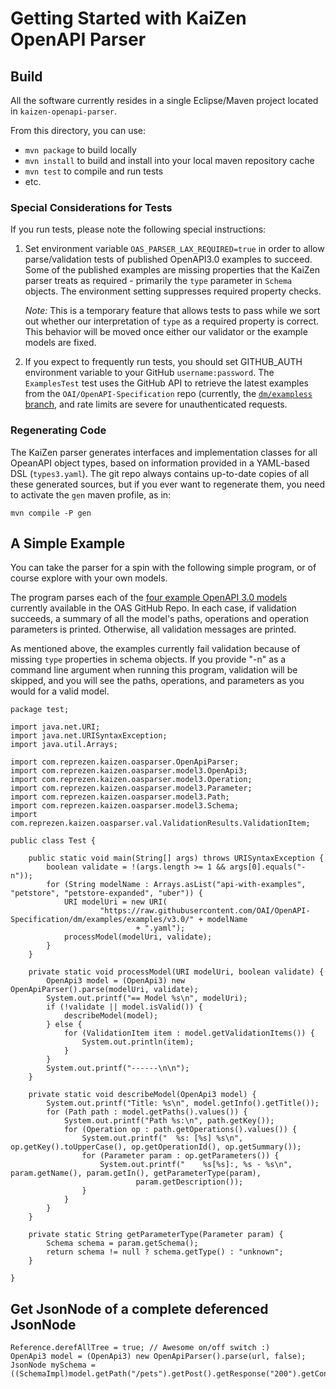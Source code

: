 # Getting Started with KaiZen OpenAPI Parser

## Build

All the software currently resides in a single Eclipse/Maven project
located in `kaizen-openapi-parser`.

From this directory, you can use:
* `mvn package` to build locally
* `mvn install` to build and install into your local maven repository
  cache
* `mvn test` to compile and run tests
* etc.

### Special Considerations for Tests

If you run tests, please note the following special instructions:

1. Set environment variable `OAS_PARSER_LAX_REQUIRED=true` in order to
   allow parse/validation tests of published OpenAPI3.0 examples to
   succeed. Some of the published examples are missing properties that
   the KaiZen parser treats as required - primarily the `type`
   parameter in `Schema` objects. The environment setting suppresses
   required property checks. 
   
   _Note:_ This is a temporary feature that allows tests to pass while
   we sort out whether our interpretation of `type` as a required 
   property is correct. This behavior will be moved once either our
   validator or the example models are fixed.

2. If you expect to frequently run tests, you should set GITHUB_AUTH
   environment variable to your GitHub `username:password`. The
   `ExamplesTest` test uses the GitHub API to retrieve the latest
   examples from the `OAI/OpenAPI-Specification` repo (currently, the
   [`dm/exampless` branch](https://github.com/OAI/OpenAPI-Specification/tree/dm/examples/examples/v3.0), and rate limits are severe for
   unauthenticated requests.

### Regenerating Code

The KaiZen parser generates interfaces and implementation classes for
all OpeanAPI object types, based on information provided in a
YAML-based DSL (`types3.yaml`). The git repo always contains
up-to-date copies of all these generated sources, but if you ever want
to regenerate them, you need to activate the `gen` maven profile, as
in:

```
mvn compile -P gen
```

## A Simple Example

You can take the parser for a spin with the following simple program,
or of course explore with your own models.

The program parses each of the
[four
example OpenAPI 3.0 models](https://github.com/OAI/OpenAPI-Specification/tree/dm/examples/examples/v3.0) currently available in the OAS GitHub
Repo. In each case, if validation succeeds, a summary of all the
model's paths, operations and operation parameters is
printed. Otherwise, all validation messages are printed.

As mentioned above, the examples currently fail validation because of
missing `type` properties in schema objects. If you provide "-n" as a
command line argument when running this program, validation will be
skipped, and you will see the paths, operations, and parameters as you
would for a valid model.

```
package test;

import java.net.URI;
import java.net.URISyntaxException;
import java.util.Arrays;

import com.reprezen.kaizen.oasparser.OpenApiParser;
import com.reprezen.kaizen.oasparser.model3.OpenApi3;
import com.reprezen.kaizen.oasparser.model3.Operation;
import com.reprezen.kaizen.oasparser.model3.Parameter;
import com.reprezen.kaizen.oasparser.model3.Path;
import com.reprezen.kaizen.oasparser.model3.Schema;
import com.reprezen.kaizen.oasparser.val.ValidationResults.ValidationItem;

public class Test {

    public static void main(String[] args) throws URISyntaxException {
        boolean validate = !(args.length >= 1 && args[0].equals("-n"));
        for (String modelName : Arrays.asList("api-with-examples", "petstore", "petstore-expanded", "uber")) {
            URI modelUri = new URI(
                    "https://raw.githubusercontent.com/OAI/OpenAPI-Specification/dm/examples/examples/v3.0/" + modelName
                            + ".yaml");
            processModel(modelUri, validate);
        }
    }

    private static void processModel(URI modelUri, boolean validate) {
        OpenApi3 model = (OpenApi3) new OpenApiParser().parse(modelUri, validate);
        System.out.printf("== Model %s\n", modelUri);
        if (!validate || model.isValid()) {
            describeModel(model);
        } else {
            for (ValidationItem item : model.getValidationItems()) {
                System.out.println(item);
            }
        }
        System.out.printf("------\n\n");
    }

    private static void describeModel(OpenApi3 model) {
        System.out.printf("Title: %s\n", model.getInfo().getTitle());
        for (Path path : model.getPaths().values()) {
            System.out.printf("Path %s:\n", path.getKey());
            for (Operation op : path.getOperations().values()) {
                System.out.printf("  %s: [%s] %s\n", op.getKey().toUpperCase(), op.getOperationId(), op.getSummary());
                for (Parameter param : op.getParameters()) {
                    System.out.printf("    %s[%s]:, %s - %s\n", param.getName(), param.getIn(), getParameterType(param),
                            param.getDescription());
                }
            }
        }
    }

    private static String getParameterType(Parameter param) {
        Schema schema = param.getSchema();
        return schema != null ? schema.getType() : "unknown";
    }

}
```
## Get JsonNode of a complete deferenced JsonNode
```
Reference.derefAllTree = true; // Awesome on/off switch :)
OpenApi3 model = (OpenApi3) new OpenApiParser().parse(url, false);
JsonNode mySchema = ((SchemaImpl)model.getPath("/pets").getPost().getResponse("200").getContentMediaType("application/json").getSchema()).getDereferencedJsonTree();
```
